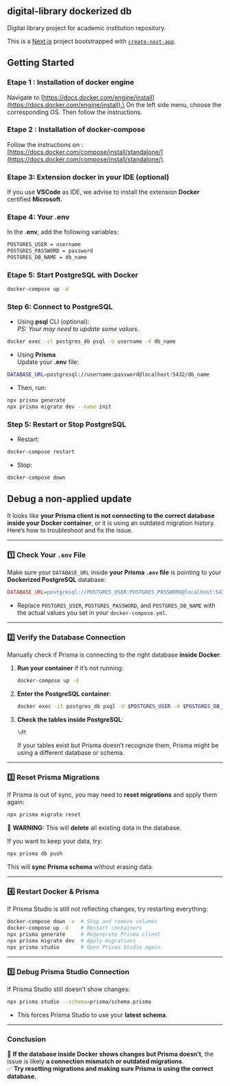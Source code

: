 ## digital-library dockerized db
Digital library project for academic institution repository. 

This is a [Next.js](https://nextjs.org) project bootstrapped with [`create-next-app`](https://nextjs.org/docs/app/api-reference/cli/create-next-app).

## Getting Started

### Etape 1 : Installation of docker engine
Navigate to [https://docs.docker.com/engine/install](https://docs.docker.com/engine/install).\
On the left side menu, choose the corresponding OS. Then follow the instructions.

### Etape 2 : Installation of docker-compose
Follow the instructions on : [https://docs.docker.com/compose/install/standalone/](https://docs.docker.com/compose/install/standalone/).

### Etape 3: Extension docker in your IDE (optional)
If you use **VSCode** as IDE, we advise to install the extension **Docker** certified **Microsoft**.

### Etape 4: Your .env
In the **.env**, add the following variables:
```bash
POSTGRES_USER = username
POSTGRES_PASSWORD = password
POSTGRES_DB_NAME = db_name
```

### Etape 5: Start PostgreSQL with Docker
```bash
docker-compose up -d
```

### Step 6: Connect to PostgreSQL
- Using **psql** CLI (optional):\
*PS: Your may need to update some values.*
```bash
docker exec -it postgres_db psql -U username -d db_name
```

- Using **Prisma**\
Update your **.env** file:
```bash
DATABASE_URL=postgresql://username:password@localhost:5432/db_name
```
- Then, run:
```bash
npx prisma generate
npx prisma migrate dev --name init
```

### Step 5: Restart or Stop PostgreSQL
- Restart:
```bash
docker-compose restart
```
- Stop:
```bash
docker-compose down
```

## Debug a non-applied update
It looks like **your Prisma client is not connecting to the correct database inside your Docker container**, or it is using an outdated migration history. Here’s how to troubleshoot and fix the issue.

---

### **1️⃣ Check Your `.env` File**
Make sure your `DATABASE_URL` inside **your Prisma `.env` file** is pointing to your **Dockerized PostgreSQL** database:

```ini
DATABASE_URL=postgresql://POSTGRES_USER:POSTGRES_PASSWORD@localhost:5432/POSTGRES_DB_NAME?schema=public
```
- Replace `POSTGRES_USER`, `POSTGRES_PASSWORD`, and `POSTGRES_DB_NAME` with the actual values you set in your `docker-compose.yml`.

---

### **2️⃣ Verify the Database Connection**
Manually check if Prisma is connecting to the right database **inside Docker**:

1. **Run your container** if it’s not running:
   ```sh
   docker-compose up -d
   ```

2. **Enter the PostgreSQL container**:
   ```sh
   docker exec -it postgres_db psql -U $POSTGRES_USER -d $POSTGRES_DB_NAME
   ```

3. **Check the tables inside PostgreSQL**:
   ```sql
   \dt
   ```
   If your tables exist but Prisma doesn’t recognize them, Prisma might be using a different database or schema.

---

### **3️⃣ Reset Prisma Migrations**
If Prisma is out of sync, you may need to **reset migrations** and apply them again:

```sh
npx prisma migrate reset
```
🚨 **WARNING:** This will **delete** all existing data in the database.

If you want to keep your data, try:

```sh
npx prisma db push
```
This will **sync Prisma schema** without erasing data.

---

### **4️⃣ Restart Docker & Prisma**
If Prisma Studio is still not reflecting changes, try restarting everything:

```sh
docker-compose down -v  # Stop and remove volumes
docker-compose up -d    # Restart containers
npx prisma generate     # Regenerate Prisma client
npx prisma migrate dev  # Apply migrations
npx prisma studio       # Open Prisma Studio again
```

---

### **5️⃣ Debug Prisma Studio Connection**
If Prisma Studio still doesn’t show changes:
```sh
npx prisma studio --schema=prisma/schema.prisma
```
- This forces Prisma Studio to use your **latest schema**.

---

### **Conclusion**
🔹 **If the database inside Docker shows changes but Prisma doesn’t**, the issue is likely **a connection mismatch or outdated migrations**.  
✅ **Try resetting migrations and making sure Prisma is using the correct database.**  
